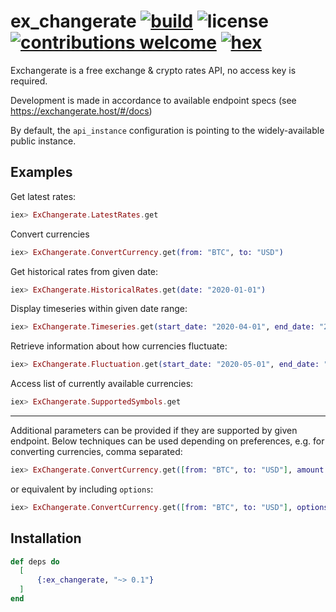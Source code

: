 # ex_changerate [![build](https://img.shields.io/travis/81dr/ex_changerate?style=flat-square)](https://travis-ci.org/81dr/ex_changerate) ![license](https://img.shields.io/github/license/81dr/ex_changerate?style=flat-square) [![contributions welcome](https://img.shields.io/badge/contributions-welcome-brightgreen.svg?style=flat-square)](https://github.com/81dr/ex_changerate/issues) [![hex](https://img.shields.io/hexpm/v/ex_changerate?style=flat-square)](https://hex.pm/packages/ex_changerate)

Exchangerate is a free exchange & crypto rates API, no access key is required.

Development is made in accordance to available endpoint specs (see https://exchangerate.host/#/docs)

By default, the `api_instance` configuration is pointing to the widely-available public instance.

## Examples

Get latest rates:
```elixir
iex> ExChangerate.LatestRates.get
```

Convert currencies
```elixir
iex> ExChangerate.ConvertCurrency.get(from: "BTC", to: "USD")
```

Get historical rates from given date:
```elixir
iex> ExChangerate.HistoricalRates.get(date: "2020-01-01")
```

Display timeseries within given date range:
```elixir
iex> ExChangerate.Timeseries.get(start_date: "2020-04-01", end_date: "2020-04-30")
```

Retrieve information about how currencies fluctuate:
```elixir
iex> ExChangerate.Fluctuation.get(start_date: "2020-05-01", end_date: "2020-05-05")
```

Access list of currently available currencies:
```elixir
iex> ExChangerate.SupportedSymbols.get
```
----

Additional parameters can be provided if they are supported by given endpoint. Below techniques can be used depending on preferences, e.g. for converting currencies, comma separated:
```elixir
iex> ExChangerate.ConvertCurrency.get([from: "BTC", to: "USD"], amount: 2, date: "2020-04-04")
```
or equivalent by including `options`:
```elixir
iex> ExChangerate.ConvertCurrency.get([from: "BTC", to: "USD"], options: "amount=2&date=2020-04-04")
```

## Installation

```elixir
def deps do
  [
      {:ex_changerate, "~> 0.1"}
  ]
end
```
